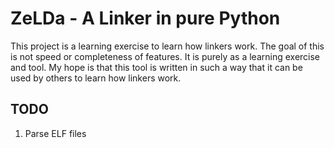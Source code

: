 # ZeLDa - A Linker in pure Python

This project is a learning exercise to learn how linkers work. The goal of this is not speed or completeness of features.
It is purely as a learning exercise and tool. My hope is that this tool is written in such a way that it can be used
by others to learn how linkers work.


## TODO
1. Parse ELF files

